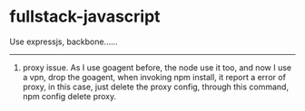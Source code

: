 fullstack-javascript
====================

Use expressjs, backbone......




----------------------------
1. proxy issue.
As I use goagent before, the node use it too, and now I use a vpn, drop the goagent, when invoking npm install, it report a error of proxy, in this case, just delete the proxy config, through this command, npm config delete proxy.
